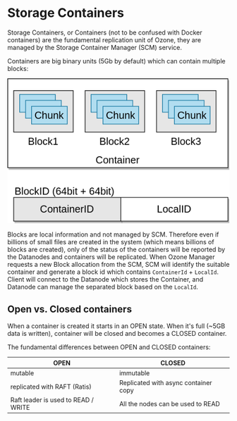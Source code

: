 <!---
  Licensed to the Apache Software Foundation (ASF) under one or more
  contributor license agreements.  See the NOTICE file distributed with
  this work for additional information regarding copyright ownership.
  The ASF licenses this file to You under the Apache License, Version 2.0
  (the "License"); you may not use this file except in compliance with
  the License.  You may obtain a copy of the License at

      http://www.apache.org/licenses/LICENSE-2.0

  Unless required by applicable law or agreed to in writing, software
  distributed under the License is distributed on an "AS IS" BASIS,
  WITHOUT WARRANTIES OR CONDITIONS OF ANY KIND, either express or implied.
  See the License for the specific language governing permissions and
  limitations under the License.
-->
# Storage Containers

Storage Containers, or Containers (not to be confused with Docker containers) are the fundamental replication unit of Ozone, they are managed by the Storage Container Manager (SCM) service.

Containers are big binary units (5Gb by default) which can contain multiple blocks:

![Containers](Containers.png)

Blocks are local information and not managed by SCM. Therefore even if billions of small files are created in the system (which means billions of blocks are created), only of the status of the containers will be reported by the Datanodes and containers will be replicated.
When Ozone Manager requests a new Block allocation from the SCM, SCM will identify the suitable container and generate a block id which contains `ContainerId` + `LocalId`. Client will connect to the Datanode which stores the Container, and Datanode can manage the separated block based on the `LocalId`.

## Open vs. Closed containers

When a container is created it starts in an OPEN state. When it's full (~5GB data is written), container will be closed and becomes a CLOSED container.

The fundamental differences between OPEN and CLOSED containers:

| OPEN | CLOSED |
|-----------------------------------|-----------------------------------------|
| mutable | immutable |
| replicated with RAFT (Ratis) | Replicated with async container copy |
| Raft leader is used to READ / WRITE | All the nodes can be used to READ |
